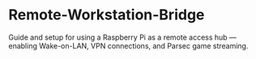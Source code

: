 # Remote-Workstation-Bridge
Guide and setup for using a Raspberry Pi as a remote access hub — enabling Wake-on-LAN, VPN connections, and Parsec game streaming.
